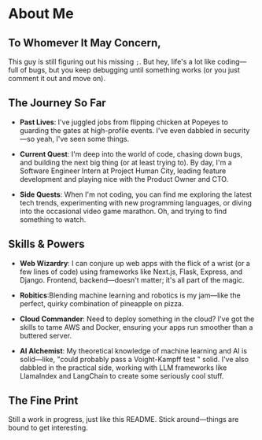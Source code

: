 # About Me

## To Whomever It May Concern,

This guy is still figuring out his missing `;`. But hey, life's a lot like coding—full of bugs, but you keep debugging until something works (or you just comment it out and move on).

## The Journey So Far

- **Past Lives**: I've juggled jobs from flipping chicken at Popeyes to guarding the gates at high-profile events. I've even dabbled in security—so yeah, I've seen some things.
  
- **Current Quest**: I'm deep into the world of code, chasing down bugs, and building the next big thing (or at least trying to). By day, I'm a Software Engineer Intern at Project Human City, leading feature development and playing nice with the Product Owner and CTO.

- **Side Quests**: When I'm not coding, you can find me exploring the latest tech trends, experimenting with new programming languages, or diving into the occasional video game marathon. Oh, and trying to find something to watch.

## Skills & Powers

  
- **Web Wizardry**: I can conjure up web apps with the flick of a wrist (or a few lines of code) using frameworks like Next.js, Flask, Express, and Django. Frontend, backend—doesn't matter; it's all part of the magic.

- **Robitics**:Blending machine learning and robotics is my jam—like the perfect, quirky combination of pineapple on pizza.

- **Cloud Commander**: Need to deploy something in the cloud? I've got the skills to tame AWS and Docker, ensuring your apps run smoother than a buttered server.

- **AI Alchemist**: My theoretical knowledge of machine learning and AI is solid—like, "could probably pass a Voight-Kampff test " solid. I've also dabbled in the practical side, working with LLM frameworks like LlamaIndex and LangChain to create some seriously cool stuff.


## The Fine Print

Still a work in progress, just like this README. Stick around—things are bound to get interesting.
